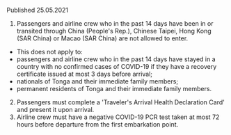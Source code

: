 Published 25.05.2021 
1. Passengers and airline crew who in the past 14 days have been in or transited through China (People's Rep.), Chinese Taipei, Hong Kong (SAR China) or Macao (SAR China) are not allowed to enter.
- This does not apply to:
- passengers and airline crew who in the past 14 days have stayed in a country with no confirmed cases of COVID-19 if they have a recovery certificate issued at most 3 days before arrival;
- nationals of Tonga and their immediate family members;
- permanent residents of Tonga and their immediate family members.
2. Passengers must complete a 'Traveler's Arrival Health Declaration Card' and present it upon arrival.
3. Airline crew must have a negative COVID-19 PCR test taken at most 72 hours before departure from the first embarkation point.

